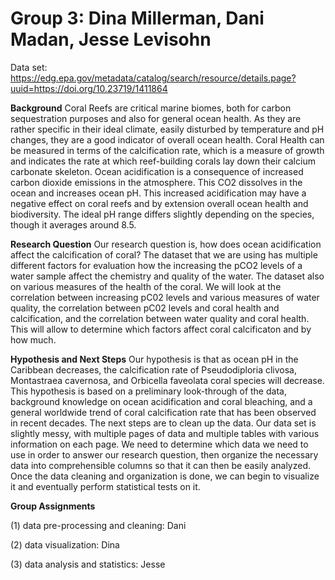 # Group 3: Dina Millerman, Dani Madan, Jesse Levisohn

Data set: https://edg.epa.gov/metadata/catalog/search/resource/details.page?uuid=https://doi.org/10.23719/1411864 

**Background**
Coral Reefs are critical marine biomes, both for carbon sequestration
purposes and also for general ocean health. As they are rather specific in
their ideal climate, easily disturbed by temperature and pH changes, they
are a good indicator of overall ocean health. Coral Health can be measured
in terms of the calcification rate, which is a measure of growth and
indicates the rate at which reef-building corals lay down their calcium
carbonate skeleton. Ocean acidification is a consequence of increased
carbon dioxide emissions in the atmosphere. This CO2 dissolves in the
ocean and increases ocean pH. This increased acidification may have a
negative effect on coral reefs and by extension overall ocean health and
biodiversity. The ideal pH range differs slightly depending on the
species, though it averages around 8.5.

**Research Question**
Our research question is, how does ocean acidification affect the calcification of coral? The dataset that we are using has multiple different factors for evaluation how the increasing the pCO2 levels of a water sample affect the chemistry and quality of the water. The dataset also on various measures of the health of the coral. We will look at the correlation between increasing pC02 levels and various measures of water quality, the correlation between pC02 levels and coral health and calcification, and the correlation between water quality and coral health. This will allow to determine which factors affect coral calcificaton and by how much.

**Hypothesis and Next Steps**
Our hypothesis is that as ocean pH in the Caribbean decreases, the calcification rate of  Pseudodiploria clivosa, Montastraea cavernosa, and Orbicella faveolata coral species will decrease. This hypothesis is based on a preliminary look-through of the data, background knowledge on ocean acidification and coral bleaching, and a general worldwide trend of coral calcification rate that has been observed in recent decades. The next steps are to clean up the data. Our data set is slightly messy, with multiple pages of data and multiple tables with various information on each page. We need to determine which data we need to use in order to answer our research question, then organize the necessary data into comprehensible columns so that it can then be easily analyzed. Once the data cleaning and organization is done, we can begin to visualize it and eventually perform statistical tests on it. 

**Group Assignments**

(1) data pre-processing and cleaning: Dani

(2) data visualization: Dina

(3) data analysis and statistics: Jesse 
